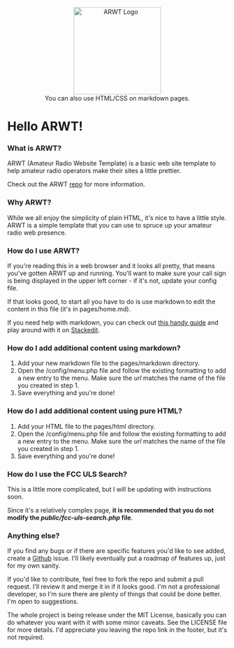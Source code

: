 <div class="image-container" style="margin:auto; width:100%;">
    <div align="center">
        <img src="/images/arwt-transparent.png" alt="ARWT Logo" width="200" height="200">
        <div class="caption">You can also use HTML/CSS on markdown pages.</div>
    </div>
</div>

# Hello ARWT!
### What is ARWT?
ARWT (Amateur Radio Website Template) is a basic web site template to help amateur radio operators make their sites a little prettier.  

Check out the ARWT [repo](https://www.github.com/ds2600/arwt) for more information.

### Why ARWT?
While we all enjoy the simplicity of plain HTML, it's nice to have a little style.  ARWT is a simple template that you can use to spruce up your amateur radio web presence.

### How do I use ARWT?
If you're reading this in a web browser and it looks all pretty, that means you've gotten ARWT up and running.  You'll want to make sure your call sign is being displayed in the upper left corner - if it's not, update your config file.

If that looks good, to start all you have to do is use markdown to edit the content in this file (it's in pages/home.md).

If you need help with markdown, you can check out [this handy guide](https://www.markdownguide.org/basic-syntax/) and play around with it on [Stackedit](https://stackedit.io).

### How do I add additional content using markdown?
1. Add your new markdown file to the <inline-code>pages/markdown</inline-code> directory.
2. Open the <inline-code>/config/menu.php</inline-code> file and follow the existing formatting to add a new entry to the menu.  Make sure the *url* matches the name of the file you created in step 1.
3. Save everything and you're done!  

### How do I add additional content using pure HTML?
1. Add your HTML file to the <inline-code>pages/html</inline-code> directory.
2. Open the <inline-code>/config/menu.php</inline-code> file and follow the existing formatting to add a new entry to the menu.  Make sure the *url* matches the name of the file you created in step 1.
3. Save everything and you're done!  

### How do I use the FCC ULS Search?
This is a little more complicated, but I will be updating with instructions soon.  

Since it's a relatively complex page, **it is recommended that you do not modify the *public/fcc-uls-search.php* file**.

### Anything else?
If you find any bugs or if there are specific features you'd like to see added, create a [Github](https://www.github.com/ds2600/arwt) issue. I'll likely eventually put a roadmap of features up, just for my own sanity.  

If you'd like to contribute, feel free to fork the repo and submit a pull request.  I'll review it and merge it in if it looks good.  I'm not a professional developer, so I'm sure there are plenty of things that could be done better.  I'm open to suggestions.  

The whole project is being release under the MIT License, basically you can do whatever you want with it with some minor caveats.  See the LICENSE file for more details. I'd appreciate you leaving the repo link in the footer, but it's not required.
